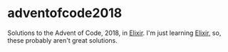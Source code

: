 # adventofcode2018
Solutions to the Advent of Code, 2018, in [Elixir]. I'm just learning [Elixir],
so, these probably aren't great solutions.

[Elixir]: https://elixir-lang.org/
